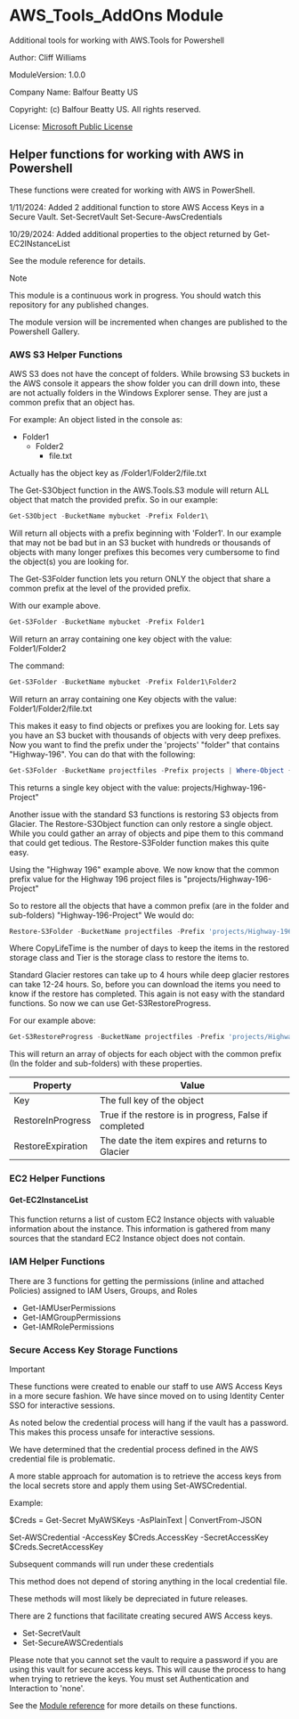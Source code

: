 # AWS_Tools_AddOns Module

Additional tools for working with AWS.Tools for Powershell

Author: Cliff Williams

ModuleVersion: 1.0.0

Company Name: Balfour Beatty US

Copyright: (c) Balfour Beatty US. All rights reserved.

License: [Microsoft Public License](https://opensource.org/licenses/MS-PL)

## Helper functions for working with AWS in Powershell

These functions were created for working with AWS in PowerShell.

1/11/2024: Added 2 additional function to store AWS Access Keys in a Secure Vault.
Set-SecretVault
Set-Secure-AwsCredentials

10/29/2024: Added additional properties to the object returned by Get-EC2INstanceList

See the module reference for details.

> [!NOTE]
> This module is a continuous work in progress. You should watch this repository for any published changes.
>
> The module version will be incremented when changes are published to the Powershell Gallery.


### AWS S3 Helper Functions

AWS S3 does not have the concept of folders. While browsing S3 buckets in the AWS console it appears the show folder you can drill down into, these are not actually folders in the Windows Explorer sense. They are just a common prefix that an object has.

For example:
An object listed in the console as:

* Folder1
  * Folder2
    * file.txt

Actually has the object key as /Folder1/Folder2/file.txt

The Get-S3Object function in the AWS.Tools.S3 module will return ALL object that match the provided prefix. So in our example:

```powershell
Get-S3Object -BucketName mybucket -Prefix Folder1\
```

Will return all objects with a prefix beginning with 'Folder1'. In our example that may not be bad but in an S3 bucket with hundreds or thousands of objects with many longer prefixes this becomes very cumbersome to find the object(s) you are looking for.

The Get-S3Folder function lets you return ONLY the object that share a common prefix at the level of the provided prefix.

With our example above.

```powershell
Get-S3Folder -BucketName mybucket -Prefix Folder1
```

Will return an array containing one key object with the value:
Folder1/Folder2

The command:

```powershell
Get-S3Folder -BucketName mybucket -Prefix Folder1\Folder2
```

Will return an array containing one Key objects with the value:
Folder1/Folder2/file.txt

This makes it easy to find objects or prefixes you are looking for.
Lets say you have an S3 bucket with thousands of objects with very deep prefixes. Now you want to find the prefix under the 'projects' "folder" that contains "Highway-196". You can do that with the following:

```powershell
Get-S3Folder -BucketName projectfiles -Prefix projects | Where-Object {$_.Key -like "*Highway-196*"}
```

This returns a single key object with the value:
projects/Highway-196-Project"

Another issue with the standard S3 functions is restoring S3 objects from Glacier. The Restore-S3Object function can only restore a single object. While you could gather an array of objects and pipe them to this command that could get tedious. The Restore-S3Folder function makes this quite easy.

Using the "Highway 196" example above. We now know that the common prefix value for the Highway 196 project files is "projects/Highway-196-Project"

So to restore all the objects that have a common prefix (are in the folder and sub-folders) "Highway-196-Project" We would do:

```powershell
Restore-S3Folder -BucketName projectfiles -Prefix 'projects/Highway-196-Project' -CopyLifeTime 90 -Tier Standard
```

Where CopyLifeTime is the number of days to keep the items in the restored storage class and Tier is the storage class to restore the items to.

Standard Glacier restores can take up to 4 hours while deep glacier restores can take 12-24 hours. So, before you can download the items you need to know if the restore has completed. This again is not easy with the standard functions. So now we can use Get-S3RestoreProgress.

For our example above:

```powershell
Get-S3RestoreProgress -BucketName projectfiles -Prefix 'projects/Highway-196-Project' 
```

This will return an array of objects for each object with the common prefix (In the folder and sub-folders) with these properties.

|Property | Value |
| - | - |
| Key | The full key of the object |
| RestoreInProgress | True if the restore is in progress, False if completed |
| RestoreExpiration | The date the item expires and returns to Glacier |

### EC2 Helper Functions

#### Get-EC2InstanceList

This function returns a list of custom EC2 Instance objects with valuable information about the instance. This information is gathered from many sources that the standard EC2 Instance object does not contain.

### IAM Helper Functions

There are 3 functions for getting the permissions (inline and attached Policies) assigned to IAM Users, Groups, and Roles

* Get-IAMUserPermissions
* Get-IAMGroupPermissions
* Get-IAMRolePermissions

### Secure Access Key Storage Functions

> [!IMPORTANT]
> These functions were created to enable our staff to use AWS Access Keys in a more secure fashion. We have since moved on to using Identity Center SSO for interactive sessions.
> 
> As noted below the credential process will hang if the vault has a password. This makes this process unsafe for interactive sessions.
> 
> We have determined that the credential process defined in the AWS credential file is problematic.
> 
> A more stable approach for automation is to retrieve the access keys from the local secrets store and apply them using Set-AWSCredential.
> 
> Example:
> 
> \$Creds = Get-Secret MyAWSKeys -AsPlainText | ConvertFrom-JSON
> 
> Set-AWSCredential -AccessKey \$Creds.AccessKey -SecretAccessKey $Creds.SecretAccessKey
> 
> Subsequent commands will run under these credentials
> 
> This method does not depend of storing anything in the local credential file.
>
> These methods will most likely be depreciated in future releases.


There are 2 functions that facilitate creating secured AWS Access keys.

* Set-SecretVault
* Set-SecureAWSCredentials
  
Please note that you cannot set the vault to require a password if you are using this vault for secure access keys.
This will cause the process to hang when trying to retrieve the keys.
You must set Authentication and Interaction to 'none'.

See the [Module reference](https://clifra-jones.github.io/AWS_Tools_AddOns/docs/reference.html) for more details on these functions.

